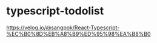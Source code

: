 # typescript-todolist

https://velog.io/@sangpok/React-Typescript-%EC%B0%8D%EB%A8%B9%ED%95%98%EA%B8%B0
